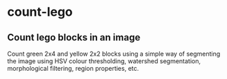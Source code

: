 # count-lego
## Count lego blocks in an image

Count green 2x4 and yellow 2x2 blocks using a simple way of segmenting the image using HSV colour thresholding, watershed segmentation, morphological filtering, region properties, etc.
